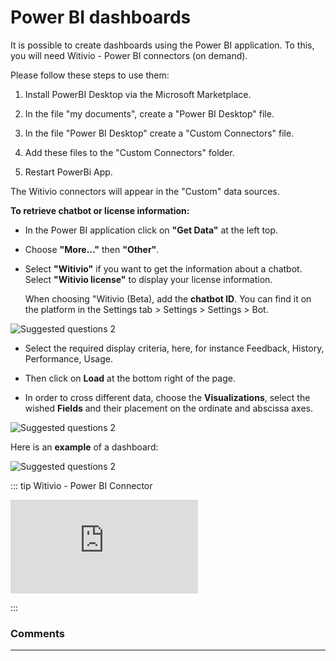 # Power BI dashboards


It is possible to create dashboards using the Power BI application. To this, you
will need Witivio - Power BI connectors (on demand).

Please follow these steps to use them:

1) Install PowerBI Desktop via the Microsoft Marketplace.

2) In the file "my documents", create a "Power BI Desktop" file.

3) In the file "Power BI Desktop" create a "Custom Connectors" file.

4) Add these files to the "Custom Connectors" folder.

5)  Restart PowerBi App.

The Witivio connectors will appear in the "Custom" data sources.

**To retrieve chatbot or license information:**

-   In the Power BI application click on **"Get Data"** at the left top.

-   Choose **"More..."** then **"Other"**.

-   Select **"Witivio"** if you want to get the information about a chatbot. 
Select **"Witivio license"** to display your license information.

    When choosing "Witivio (Beta), add the **chatbot ID**. You can find it on the
    platform in the Settings tab > Settings > Settings > Bot.
    
<div class="image_center">
  <img :src="$withBase('/assets/img/en/dashboards/power1.png')" alt="Suggested questions 2">
</div>



- Select the required display criteria, here, for instance Feedback, History, Performance, Usage.

- Then click on **Load** at the bottom right of the page. 

- In order to cross different data, choose the **Visualizations**, select the wished **Fields** and their placement on the ordinate and abscissa axes.

<div class="image_center">
  <img :src="$withBase('/assets/img/en/dashboards/power2.png')" alt="Suggested questions 2">
</div>


Here is an **example** of a dashboard:

<div class="image_center">
  <img :src="$withBase('/assets/img/en/dashboards/power3.png')" alt="Suggested questions 2">
</div>


::: tip Witivio - Power BI Connector
<br style="margin: .5rem 0;" >

<iframe class="video_embed" src="https://www.youtube.com/embed/HzBxMijszjQ?list=PLRFG2FXmQTR_EV3iWJ9HL2Go95WhNq9Qb" frameborder="0" allow="accelerometer; autoplay; encrypted-media; gyroscope; picture-in-picture" allowfullscreen></iframe>
<br style="margin: .5rem 0;" >

:::


### Comments
---
<div id="disqus_thread"></div>

<script>

export default {
  mounted () {

    var disqus_config = function () {
      this.page.url = "https://docs.witivio.com";  // Replace PAGE_URL with your page's canonical URL variable
      this.page.identifier = "witivio_#06"; // Replace PAGE_IDENTIFIER with your page's unique identifier variable
    };

(function() { // DON'T EDIT BELOW THIS LINE
var d = document, s = d.createElement('script');
s.src = 'https://docs-witivio.disqus.com/embed.js';
s.setAttribute('data-timestamp', +new Date());
(d.head || d.body).appendChild(s);
})();
  }
}
</script>